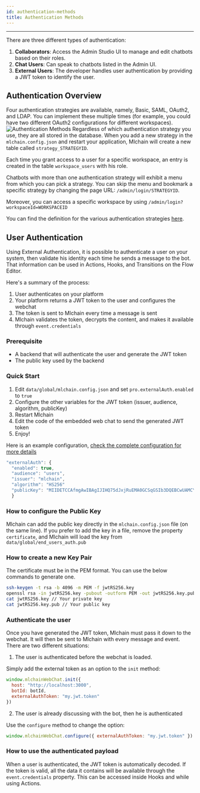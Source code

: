 ```yaml
---
id: authentication-methods
title: Authentication Methods
---
```


---

There are three different types of authentication:

1. **Collaborators**: Access the Admin Studio UI to manage and edit chatbots based on their roles.
2. **Chat Users**: Can speak to chatbots listed in the Admin UI.
3. **External Users**: The developer handles user authentication by providing a JWT token to identify the user.

## Authentication Overview

Four authentication strategies are available, namely, Basic, SAML, OAuth2, and LDAP. You can implement these multiple times (for example, you could have two different OAuth2 configurations for different workspaces).
![Authentication Methods](/assets/auth-methods.png)
Regardless of which authentication strategy you use, they are all stored in the database. When you add a new strategy in the `mlchain.config.json` and restart your application, Mlchain will create a new table called `strategy_STRATEGYID`.

Each time you grant access to a user for a specific workspace, an entry is created in the table `workspace_users` with his role.

Chatbots with more than one authentication strategy will exhibit a menu from which you can pick a strategy. You can skip the menu and bookmark a specific strategy by changing the page URL: `/admin/login/STRATEGYID`.

Moreover, you can access a specific workspace by using `/admin/login?workspaceId=WORKSPACEID`

You can find the definition for the various authentication strategies [here](https://github.com/mlchain/oss/blob/master/packages/bp/src/core/config/mlchain.config.ts#L326).

## User Authentication

Using External Authentication, it is possible to authenticate a user on your system, then validate his identity each time he sends a message to the bot. That information can be used in Actions, Hooks, and Transitions on the Flow Editor.

Here's a summary of the process:

1. User authenticates on your platform
2. Your platform returns a JWT token to the user and configures the webchat
3. The token is sent to Mlchain every time a message is sent
4. Mlchain validates the token, decrypts the content, and makes it available through `event.credentials`

### Prerequisite

- A backend that will authenticate the user and generate the JWT token
- The public key used by the backend

### Quick Start

1. Edit `data/global/mlchain.config.json` and set `pro.externalAuth.enabled` to `true`
2. Configure the other variables for the JWT token (issuer, audience, algorithm, publicKey)
3. Restart Mlchain
4. Edit the code of the embedded web chat to send the generated JWT token
5. Enjoy!

Here is an example configuration, [check the complete configuration for more details](https://github.com/mlchain/oss/blob/master/packages/bp/src/core/config/mlchain.config.ts)

```js
"externalAuth": {
  "enabled": true,
  "audience": "users",
  "issuer": "mlchain",
  "algorithm": "HS256"
  "publicKey": "MIIDETCCAfmgAwIBAgIJIHQ75dJxjRuEMA0GCSqGSIb3DQEBCwUAMCYxJDAiBgNVBAMTG2JvdHByZXNzLXNhbWwtaWRwLmF1dGgwLmNvbTAeFw0xOTAxMTUxNTAzMDFaFw0zMjA5MjMxNTAzMDFaMCYxJDAiBgNVBAMTG2JvdHByZXNzLXNhbWwtaWRwLmF1dGgwLmNvbTCCASIwDQYJKoZIhvcNAQEBBQADggEPADCCAQoCggEBAMUHXzCG3c4iSyU1N1Nzu8LsEIQ8tj5SHG+VtHrhWyfdckq5nP2wy/u6Tt20pdOx+4zu1718x2xVPMwFN9M2uUSJaY6vIXfHofKyn1htuYYzOklLZmnrLX4Pm7YHE2SubAsuwg6e7/sgIZ06T",
  }
```

### How to configure the Public Key

Mlchain can add the public key directly in the `mlchain.config.json` file (on the same line). If you prefer to add the key in a file, remove the property `certificate`, and Mlchain will load the key from `data/global/end_users_auth.pub`

### How to create a new Key Pair

The certificate must be in the PEM format. You can use the below commands to generate one.

```bash
ssh-keygen -t rsa -b 4096 -m PEM -f jwtRS256.key
openssl rsa -in jwtRS256.key -pubout -outform PEM -out jwtRS256.key.pub
cat jwtRS256.key // Your private key
cat jwtRS256.key.pub // Your public key
```

### Authenticate the user

Once you have generated the JWT token, Mlchain must pass it down to the webchat. It will then be sent to Mlchain with every message and event. There are two different situations:

1. The user is authenticated before the webchat is loaded.

Simply add the external token as an option to the `init` method:

```js
window.mlchainWebChat.init({
  host: "http://localhost:3000",
  botId: botId,
  externalAuthToken: "my.jwt.token"
})
```

2. The user is already discussing with the bot, then he is authenticated

Use the `configure` method to change the option:

```js
window.mlchainWebChat.configure({ externalAuthToken: "my.jwt.token" })
```

### How to use the authenticated payload

When a user is authenticated, the JWT token is automatically decoded. If the token is valid, all the data it contains will be available through the `event.credentials` property. This can be accessed inside Hooks and while using Actions.
